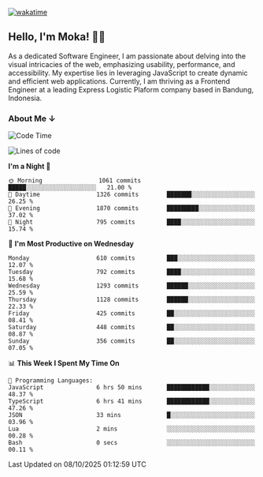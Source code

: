[![wakatime](https://wakatime.com/badge/user/af9abd23-dba3-4dbe-973c-b045a9417a55.svg?style=social)](https://wakatime.com/@af9abd23-dba3-4dbe-973c-b045a9417a55)
## Hello, I'm Moka! 👋🏼


As a dedicated Software Engineer, I am passionate about delving into the visual intricacies of the web, emphasizing usability, performance, and accessibility. My expertise lies in leveraging JavaScript to create dynamic and efficient web applications. Currently, I am thriving as a Frontend Engineer at a leading Express Logistic Plaform company based in Bandung, Indonesia.

### About Me ↓

<!--START_SECTION:waka-->
![Code Time](http://img.shields.io/badge/Code%20Time-12%2C618%20hrs%2014%20mins-blue)

![Lines of code](https://img.shields.io/badge/From%20Hello%20World%20I%27ve%20Written-11.3%20million%20lines%20of%20code-blue)

**I'm a Night 🦉** 

```text
🌞 Morning                1061 commits        █████░░░░░░░░░░░░░░░░░░░░   21.00 % 
🌆 Daytime                1326 commits        ███████░░░░░░░░░░░░░░░░░░   26.25 % 
🌃 Evening                1870 commits        █████████░░░░░░░░░░░░░░░░   37.02 % 
🌙 Night                  795 commits         ████░░░░░░░░░░░░░░░░░░░░░   15.74 % 
```
📅 **I'm Most Productive on Wednesday** 

```text
Monday                   610 commits         ███░░░░░░░░░░░░░░░░░░░░░░   12.07 % 
Tuesday                  792 commits         ████░░░░░░░░░░░░░░░░░░░░░   15.68 % 
Wednesday                1293 commits        ██████░░░░░░░░░░░░░░░░░░░   25.59 % 
Thursday                 1128 commits        ██████░░░░░░░░░░░░░░░░░░░   22.33 % 
Friday                   425 commits         ██░░░░░░░░░░░░░░░░░░░░░░░   08.41 % 
Saturday                 448 commits         ██░░░░░░░░░░░░░░░░░░░░░░░   08.87 % 
Sunday                   356 commits         ██░░░░░░░░░░░░░░░░░░░░░░░   07.05 % 
```


📊 **This Week I Spent My Time On** 

```text
💬 Programming Languages: 
JavaScript               6 hrs 50 mins       ████████████░░░░░░░░░░░░░   48.37 % 
TypeScript               6 hrs 41 mins       ████████████░░░░░░░░░░░░░   47.26 % 
JSON                     33 mins             █░░░░░░░░░░░░░░░░░░░░░░░░   03.96 % 
Lua                      2 mins              ░░░░░░░░░░░░░░░░░░░░░░░░░   00.28 % 
Bash                     0 secs              ░░░░░░░░░░░░░░░░░░░░░░░░░   00.11 % 
```


 Last Updated on 08/10/2025 01:12:59 UTC
<!--END_SECTION:waka-->
